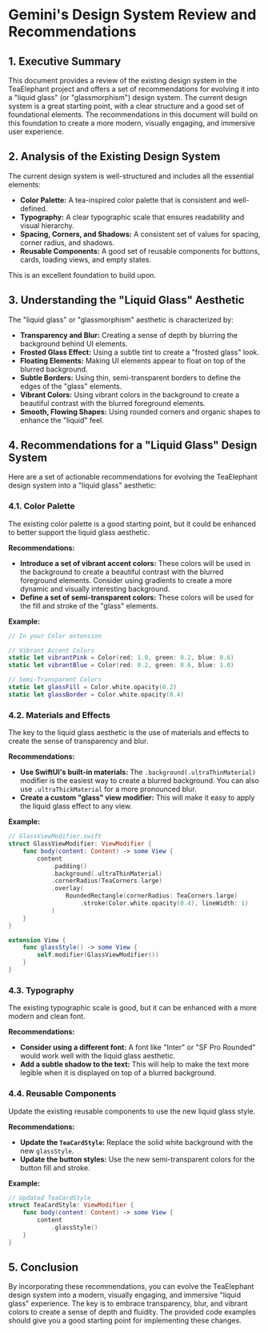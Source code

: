 # Gemini's Design System Review and Recommendations

## 1. Executive Summary

This document provides a review of the existing design system in the TeaElephant project and offers a set of recommendations for evolving it into a "liquid glass" (or "glassmorphism") design system. The current design system is a great starting point, with a clear structure and a good set of foundational elements. The recommendations in this document will build on this foundation to create a more modern, visually engaging, and immersive user experience.

## 2. Analysis of the Existing Design System

The current design system is well-structured and includes all the essential elements:

*   **Color Palette:** A tea-inspired color palette that is consistent and well-defined.
*   **Typography:** A clear typographic scale that ensures readability and visual hierarchy.
*   **Spacing, Corners, and Shadows:** A consistent set of values for spacing, corner radius, and shadows.
*   **Reusable Components:** A good set of reusable components for buttons, cards, loading views, and empty states.

This is an excellent foundation to build upon.

## 3. Understanding the "Liquid Glass" Aesthetic

The "liquid glass" or "glassmorphism" aesthetic is characterized by:

*   **Transparency and Blur:** Creating a sense of depth by blurring the background behind UI elements.
*   **Frosted Glass Effect:** Using a subtle tint to create a "frosted glass" look.
*   **Floating Elements:** Making UI elements appear to float on top of the blurred background.
*   **Subtle Borders:** Using thin, semi-transparent borders to define the edges of the "glass" elements.
*   **Vibrant Colors:** Using vibrant colors in the background to create a beautiful contrast with the blurred foreground elements.
*   **Smooth, Flowing Shapes:** Using rounded corners and organic shapes to enhance the "liquid" feel.

## 4. Recommendations for a "Liquid Glass" Design System

Here are a set of actionable recommendations for evolving the TeaElephant design system into a "liquid glass" aesthetic:

### 4.1. Color Palette

The existing color palette is a good starting point, but it could be enhanced to better support the liquid glass aesthetic.

**Recommendations:**

*   **Introduce a set of vibrant accent colors:** These colors will be used in the background to create a beautiful contrast with the blurred foreground elements. Consider using gradients to create a more dynamic and visually interesting background.
*   **Define a set of semi-transparent colors:** These colors will be used for the fill and stroke of the "glass" elements.

**Example:**

```swift
// In your Color extension

// Vibrant Accent Colors
static let vibrantPink = Color(red: 1.0, green: 0.2, blue: 0.6)
static let vibrantBlue = Color(red: 0.2, green: 0.6, blue: 1.0)

// Semi-Transparent Colors
static let glassFill = Color.white.opacity(0.2)
static let glassBorder = Color.white.opacity(0.4)
```

### 4.2. Materials and Effects

The key to the liquid glass aesthetic is the use of materials and effects to create the sense of transparency and blur.

**Recommendations:**

*   **Use SwiftUI's built-in materials:** The `.background(.ultraThinMaterial)` modifier is the easiest way to create a blurred background. You can also use `.ultraThickMaterial` for a more pronounced blur.
*   **Create a custom "glass" view modifier:** This will make it easy to apply the liquid glass effect to any view.

**Example:**

```swift
// GlassViewModifier.swift
struct GlassViewModifier: ViewModifier {
    func body(content: Content) -> some View {
        content
            .padding()
            .background(.ultraThinMaterial)
            .cornerRadius(TeaCorners.large)
            .overlay(
                RoundedRectangle(cornerRadius: TeaCorners.large)
                    .stroke(Color.white.opacity(0.4), lineWidth: 1)
            )
    }
}

extension View {
    func glassStyle() -> some View {
        self.modifier(GlassViewModifier())
    }
}
```

### 4.3. Typography

The existing typographic scale is good, but it can be enhanced with a more modern and clean font.

**Recommendations:**

*   **Consider using a different font:** A font like "Inter" or "SF Pro Rounded" would work well with the liquid glass aesthetic.
*   **Add a subtle shadow to the text:** This will help to make the text more legible when it is displayed on top of a blurred background.

### 4.4. Reusable Components

Update the existing reusable components to use the new liquid glass style.

**Recommendations:**

*   **Update the `TeaCardStyle`:** Replace the solid white background with the new `glassStyle`.
*   **Update the button styles:** Use the new semi-transparent colors for the button fill and stroke.

**Example:**

```swift
// Updated TeaCardStyle
struct TeaCardStyle: ViewModifier {
    func body(content: Content) -> some View {
        content
            .glassStyle()
    }
}
```

## 5. Conclusion

By incorporating these recommendations, you can evolve the TeaElephant design system into a modern, visually engaging, and immersive "liquid glass" experience. The key is to embrace transparency, blur, and vibrant colors to create a sense of depth and fluidity. The provided code examples should give you a good starting point for implementing these changes.

